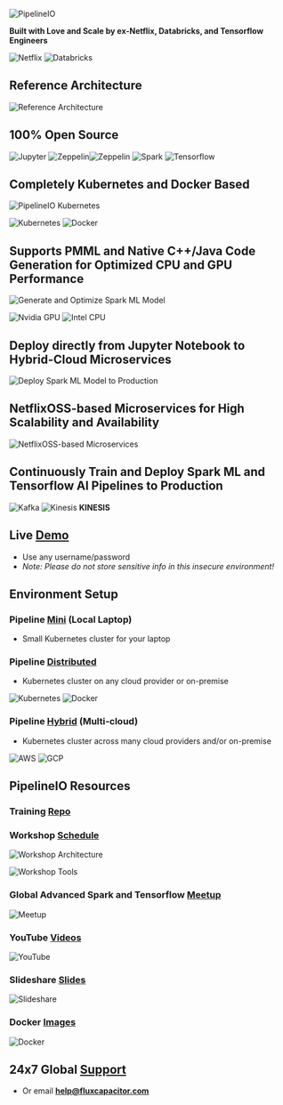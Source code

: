 ![PipelineIO](http://pipeline.io/images/pipeline-io-logo-shadow-210x186.png)

**Built with Love and Scale by ex-Netflix, Databricks, and Tensorflow Engineers**

![Netflix](http://pipeline.io/images/netflixoss-logo-white-295x55.png) ![Databricks](http://pipeline.io/images/databricks-logo-350x69.png)

## Reference Architecture
![Reference Architecture](http://advancedspark.com/img/architecture-overview-768x563.png)

## 100% Open Source

![Jupyter](http://pipeline.io/images/jupyter-logo-105x106.png) ![Zeppelin](http://pipeline.io/images/zeppelin-logo-wide-48x50.png)![Zeppelin](http://pipeline.io/images/zeppelin-logo-wide-110x50.png) ![Spark](http://pipeline.io/images/spark-logo-150x78.png) ![Tensorflow](http://pipeline.io/images/tensorflow-logo-150x128.png)

## Completely Kubernetes and Docker Based

![PipelineIO Kubernetes](https://s3.amazonaws.com/fluxcapacitor.com/img/weavescope-pipelineio.png)

![Kubernetes](http://pipeline.io/images/kubernetes-logo-200x171.png) ![Docker](http://pipeline.io/images/docker-logo-150x126.png)

## Supports PMML and Native C++/Java Code Generation for Optimized CPU and GPU Performance

![Generate and Optimize Spark ML Model](https://s3.amazonaws.com/fluxcapacitor.com/img/ml-model-generating-and-optimizing.png) 

![Nvidia GPU](http://pipeline.io/images/nvidia-cuda-338x181.png) ![Intel CPU](http://pipeline.io/images/intel-logo-250x165.png)

## Deploy directly from Jupyter Notebook to Hybrid-Cloud Microservices

![Deploy Spark ML Model to Production](https://s3.amazonaws.com/fluxcapacitor.com/img/deploy-ml-model-to-production.png)

## NetflixOSS-based Microservices for High Scalability and Availability

![NetflixOSS-based Microservices](http://pipeline.io/images/hystrix-example-600x306.png)

## Continuously Train and Deploy Spark ML and Tensorflow AI Pipelines to Production

![Kafka](http://pipeline.io/images/kafka-logo-wide-219x98.png) ![Kinesis](http://pipeline.io/images/kinesis-logo-110x110.png) **KINESIS**

## Live [Demo](http://www.demo.pipeline.io)
* Use any username/password
* _Note:  Please do not store sensitive info in this insecure environment!_

## Environment Setup
### Pipeline [Mini](wiki/Pipeline-Mini) (Local Laptop)
* Small Kubernetes cluster for your laptop

### Pipeline [Distributed](wiki/Pipeline-Distributed-CPU)
* Kubernetes cluster on any cloud provider or on-premise

![Kubernetes](http://pipeline.io/images/kubernetes-logo-200x171.png) ![Docker](http://pipeline.io/images/docker-logo-150x126.png)

### Pipeline [Hybrid](wiki/Pipeline-Hybrid) (Multi-cloud)
* Kubernetes cluster across many cloud providers and/or on-premise

![AWS](http://pipeline.io/images/aws-logo-185x73.png) ![GCP](http://pipeline.io/images/gce-logo-190x90.png)

## PipelineIO Resources
### Training [Repo](https://github.com/fluxcapacitor/pipeline-training/wiki)

### Workshop [Schedule](http://pipeline.io#upcoming-workshops)

![Workshop Architecture](http://pipeline.io/images/architecture-overview-645x473.png)

![Workshop Tools](http://pipeline.io/images/pancake-stack-645x363.png)

### Global Advanced Spark and Tensorflow [Meetup](http://www.meetup.com/Advanced-Spark-and-TensorFlow-Meetup/)

![Meetup](http://pipeline.io/images/meetup-442x300.png)

### YouTube [Videos](https://www.youtube.com/channel/UCvlZKtekcKkBUuz8f9dhobw)

![YouTube](http://advancedspark.com/img/youtube.jpg)

### Slideshare [Slides](http://www.slideshare.net/cfregly)

![Slideshare](http://advancedspark.com/img/slideshare.png)

### Docker [Images](https://hub.docker.com/u/fluxcapacitor)

![Docker](http://pipeline.io/images/docker-logo-150x126.png)

## 24x7 Global [Support](http://fluxcapacitor.zendesk.com)
* Or email **help@fluxcapacitor.com**
